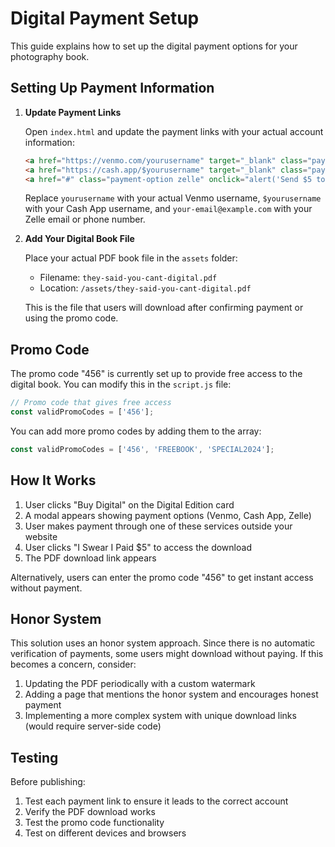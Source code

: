 # Digital Payment Setup

This guide explains how to set up the digital payment options for your photography book.

## Setting Up Payment Information

1. **Update Payment Links**

   Open `index.html` and update the payment links with your actual account information:

   ```html
   <a href="https://venmo.com/yourusername" target="_blank" class="payment-option venmo">Venmo</a>
   <a href="https://cash.app/$yourusername" target="_blank" class="payment-option cashapp">Cash App</a>
   <a href="#" class="payment-option zelle" onclick="alert('Send $5 to your-email@example.com via Zelle'); return false;">Zelle</a>
   ```

   Replace `yourusername` with your actual Venmo username, `$yourusername` with your Cash App username, and `your-email@example.com` with your Zelle email or phone number.

2. **Add Your Digital Book File**

   Place your actual PDF book file in the `assets` folder:
   
   - Filename: `they-said-you-cant-digital.pdf`
   - Location: `/assets/they-said-you-cant-digital.pdf`

   This is the file that users will download after confirming payment or using the promo code.

## Promo Code

The promo code "456" is currently set up to provide free access to the digital book. You can modify this in the `script.js` file:

```javascript
// Promo code that gives free access
const validPromoCodes = ['456'];
```

You can add more promo codes by adding them to the array:

```javascript
const validPromoCodes = ['456', 'FREEBOOK', 'SPECIAL2024'];
```

## How It Works

1. User clicks "Buy Digital" on the Digital Edition card
2. A modal appears showing payment options (Venmo, Cash App, Zelle)
3. User makes payment through one of these services outside your website
4. User clicks "I Swear I Paid $5" to access the download
5. The PDF download link appears

Alternatively, users can enter the promo code "456" to get instant access without payment.

## Honor System

This solution uses an honor system approach. Since there is no automatic verification of payments, some users might download without paying. If this becomes a concern, consider:

1. Updating the PDF periodically with a custom watermark
2. Adding a page that mentions the honor system and encourages honest payment
3. Implementing a more complex system with unique download links (would require server-side code)

## Testing

Before publishing:

1. Test each payment link to ensure it leads to the correct account
2. Verify the PDF download works
3. Test the promo code functionality
4. Test on different devices and browsers 